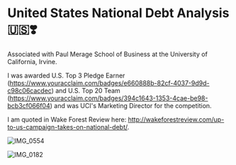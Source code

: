 # United States National Debt Analysis 🇺🇸❣️

Associated with Paul Merage School of Business at the University of California, Irvine. 

I was awarded U.S. Top 3 Pledge Earner (https://www.youracclaim.com/badges/e660888b-82cf-4037-9d9d-c98c06cacdec) and U.S. Top 20 Team (https://www.youracclaim.com/badges/394c1643-1353-4cae-be98-bcb3cf066f04) and was UCI's Marketing Director for the competition.  

I am quoted in Wake Forest Review here: http://wakeforestreview.com/up-to-us-campaign-takes-on-national-debt/. 

![IMG_0554](https://user-images.githubusercontent.com/19508013/111695103-f1e23780-87ef-11eb-89b3-b47df399521b.jpeg) 

![IMG_0182](https://user-images.githubusercontent.com/19508013/111695367-3a99f080-87f0-11eb-9b61-2ca936eb318c.jpeg)


